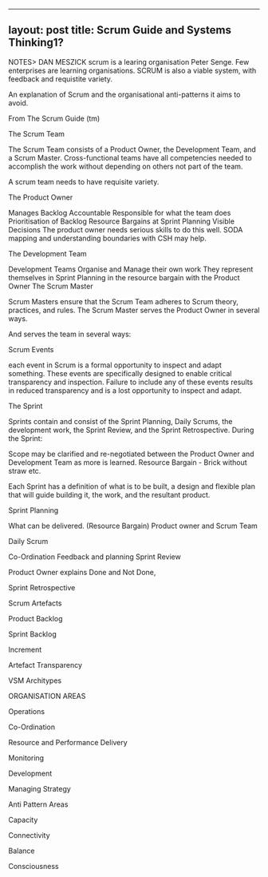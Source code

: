 ---
layout: post
title: Scrum Guide and Systems Thinking1?
--
NOTES> DAN MESZICK scrum is a learing organisation Peter Senge. Few enterprises are learning organisations.
SCRUM is also a viable system, with feedback and requistite variety.

An explanation of Scrum and the organisational anti-patterns it aims to avoid.

From The Scrum Guide (tm)

The Scrum Team

The Scrum Team consists of a Product Owner, the Development Team, and a Scrum Master. Cross-functional teams have all competencies needed to accomplish the work without depending on others not part of the team.

A scrum team needs to have requisite variety.

The Product Owner

Manages Backlog
Accountable
Responsible for what the team does
Prioritisation of Backlog
Resource Bargains at Sprint Planning
Visible Decisions
The product owner needs serious skills to do this well. SODA mapping and understanding boundaries with CSH may help.

The Development Team

Development Teams Organise and Manage their own work
They represent themselves in Sprint Planning in the resource bargain with the Product Owner
The Scrum Master

Scrum Masters ensure that the Scrum Team adheres to Scrum theory, practices, and rules. The Scrum Master serves the Product Owner in several ways.

And serves the team in several ways:

Scrum Events

each event in Scrum is a formal opportunity to inspect and adapt something. These events are specifically designed to enable critical transparency and inspection. Failure to include any of these events results in reduced transparency and is a lost opportunity to inspect and adapt.

The Sprint

Sprints contain and consist of the Sprint Planning, Daily Scrums, the development work, the
Sprint Review, and the Sprint Retrospective.
During the Sprint:

Scope may be clarified and re-negotiated between the Product Owner and Development
Team as more is learned. Resource Bargain - Brick without straw etc.

Each Sprint has a definition of what is to be built, a design and flexible plan that will guide building it, the work, and the resultant product.

Sprint Planning

What can be delivered. (Resource Bargain) Product owner and Scrum Team

Daily Scrum

Co-Ordination
Feedback and planning
Sprint Review

Product Owner explains Done and Not Done,

Sprint Retrospective

Scrum Artefacts

Product Backlog

Sprint Backlog

Increment

Artefact Transparency



VSM Architypes

ORGANISATION AREAS

Operations

Co-Ordination

Resource and Performance Delivery

Monitoring

Development

Managing Strategy

Anti Pattern Areas

Capacity

Connectivity

Balance

Consciousness
